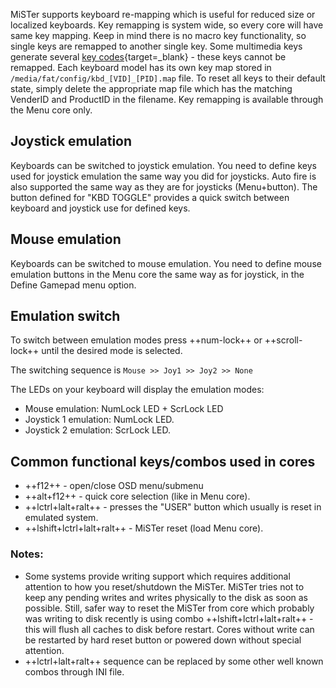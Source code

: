 MiSTer supports keyboard re-mapping which is useful for reduced size or localized keyboards. Key remapping is system wide, so every core will have same key mapping. Keep in mind there is no macro key functionality, so single keys are remapped to another single key. Some multimedia keys generate several [key codes](https://www.scs.stanford.edu/10wi-cs140/pintos/specs/kbd/scancodes-5.html){target=_blank} - these keys cannot be remapped. Each keyboard model has its own key map stored in `/media/fat/config/kbd_[VID]_[PID].map` file. To reset all keys to their default state, simply delete the appropriate map file which has the matching VenderID and ProductID in the filename. Key remapping is available through the Menu core only.

## Joystick emulation
Keyboards can be switched to joystick emulation. You need to define keys used for joystick emulation the same way you did for joysticks. Auto fire is also supported the same way as they are for joysticks (Menu+button). The button defined for "KBD TOGGLE" provides a quick switch between keyboard and joystick use for defined keys.

## Mouse emulation
Keyboards can be switched to mouse emulation. You need to define mouse emulation buttons in the Menu core the same way as for joystick, in the Define Gamepad menu option.

## Emulation switch
To switch between emulation modes press ++num-lock++ or ++scroll-lock++ until the desired mode is selected. 

The switching sequence is `Mouse >> Joy1 >> Joy2 >> None`

The LEDs on your keyboard will display the emulation modes:

* Mouse emulation: NumLock LED + ScrLock LED
* Joystick 1 emulation: NumLock LED.
* Joystick 2 emulation: ScrLock LED.

## Common functional keys/combos used in cores

* ++f12++ - open/close OSD menu/submenu
* ++alt+f12++ - quick core selection (like in Menu core).
* ++lctrl+lalt+ralt++ - presses the "USER" button which usually is reset in emulated system.
* ++lshift+lctrl+lalt+ralt++ - MiSTer reset (load Menu core).

### Notes:

* Some systems provide writing support which requires additional attention to how you reset/shutdown the MiSTer. MiSTer tries not to keep any pending writes and writes physically to the disk as soon as possible. Still, safer way to reset the MiSTer from core which probably was writing to disk recently is using combo ++lshift+lctrl+lalt+ralt++ - this will flush all caches to disk before restart. Cores without write can be restarted by hard reset button or powered down without special attention.
* ++lctrl+lalt+ralt++ sequence can be replaced by some other well known combos through INI file.
